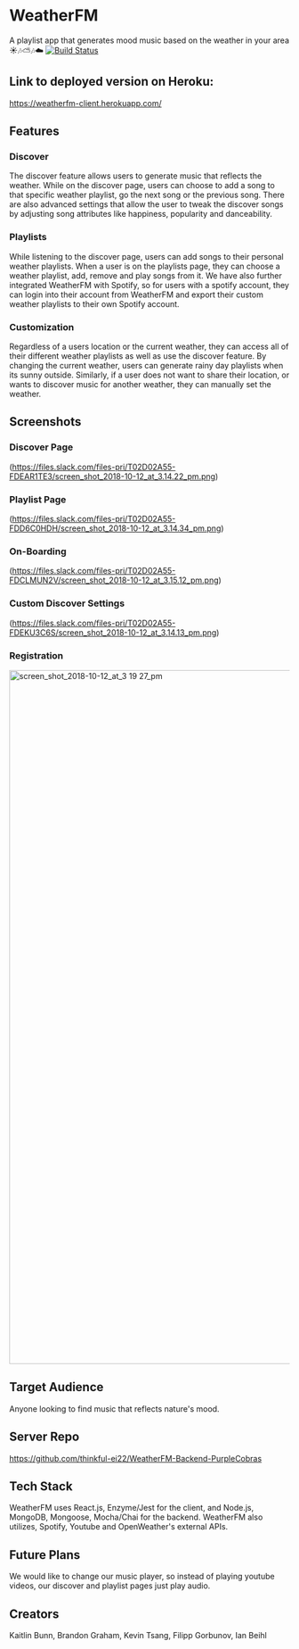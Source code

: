 # WeatherFM
A playlist app that generates mood music based on the weather in your area ☀️🎶⛅🎶☁️
[![Build Status](https://www.travis-ci.org/thinkful-ei22/WeatherFM-Client-PurpleCobras.png)](https://www.travis-ci.org/thinkful-ei22/WeatherFM-Client-PurpleCobras)

## Link to deployed version on Heroku:
https://weatherfm-client.herokuapp.com/

## Features

### Discover
The discover feature allows users to generate music that reflects the weather.  While on the discover page, users can choose to add a song to that specific weather playlist, go the next song or the previous song.  There are also advanced settings that allow the user to tweak the discover songs by adjusting song attributes like happiness, popularity and danceability.

### Playlists
While listening to the discover page, users can add songs to their personal weather playlists.  When a user is on the playlists page, they can choose a weather playlist, add, remove and play songs from it.  We have also further integrated WeatherFM with Spotify, so for users with a spotify account, they can login into their account from WeatherFM and export their custom weather playlists to their own Spotify account.

### Customization
Regardless of a users location or the current weather, they can access all of their different weather playlists as well as use the discover feature.  By changing the current weather, users can generate rainy day playlists when its sunny outside.  Similarly, if a user does not want to share their location, or wants to discover music for another weather, they can manually set the weather.

## Screenshots
### Discover Page
(https://files.slack.com/files-pri/T02D02A55-FDEAR1TE3/screen_shot_2018-10-12_at_3.14.22_pm.png)

### Playlist Page
(https://files.slack.com/files-pri/T02D02A55-FDD6C0HDH/screen_shot_2018-10-12_at_3.14.34_pm.png)

### On-Boarding
(https://files.slack.com/files-pri/T02D02A55-FDCLMUN2V/screen_shot_2018-10-12_at_3.15.12_pm.png)

### Custom Discover Settings
(https://files.slack.com/files-pri/T02D02A55-FDEKU3C6S/screen_shot_2018-10-12_at_3.14.13_pm.png)

### Registration
<img width="1244" alt="screen_shot_2018-10-12_at_3 19 27_pm" src="https://user-images.githubusercontent.com/38081935/46889877-e538a880-ce19-11e8-9ec2-2bcc6681706b.png">

## Target Audience
Anyone looking to find music that reflects nature's mood.

## Server Repo
https://github.com/thinkful-ei22/WeatherFM-Backend-PurpleCobras

## Tech Stack
WeatherFM uses React.js, Enzyme/Jest for the client, and Node.js, MongoDB, Mongoose, Mocha/Chai for the backend.  WeatherFM also utilizes, Spotify, Youtube and OpenWeather's external APIs. 

## Future Plans
We would like to change our music player, so instead of playing youtube videos, our discover and playlist pages just play audio.

## Creators
Kaitlin Bunn, Brandon Graham, Kevin Tsang, Filipp Gorbunov, Ian Beihl
